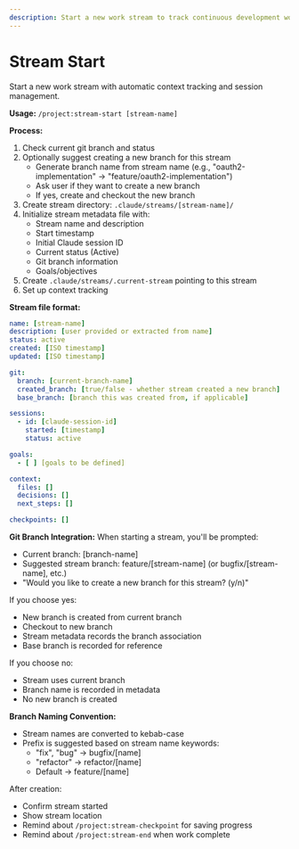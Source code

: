 ```yaml
---
description: Start a new work stream to track continuous development work
---
```


# Stream Start

Start a new work stream with automatic context tracking and session management.

**Usage:** `/project:stream-start [stream-name]`

**Process:**
1. Check current git branch and status
2. Optionally suggest creating a new branch for this stream
   - Generate branch name from stream name (e.g., "oauth2-implementation" → "feature/oauth2-implementation")
   - Ask user if they want to create a new branch
   - If yes, create and checkout the new branch
3. Create stream directory: `.claude/streams/[stream-name]/`
4. Initialize stream metadata file with:
   - Stream name and description
   - Start timestamp
   - Initial Claude session ID
   - Current status (Active)
   - Git branch information
   - Goals/objectives
5. Create `.claude/streams/.current-stream` pointing to this stream
6. Set up context tracking

**Stream file format:**
```yaml
name: [stream-name]
description: [user provided or extracted from name]
status: active
created: [ISO timestamp]
updated: [ISO timestamp]

git:
  branch: [current-branch-name]
  created_branch: [true/false - whether stream created a new branch]
  base_branch: [branch this was created from, if applicable]

sessions:
  - id: [claude-session-id]
    started: [timestamp]
    status: active

goals:
  - [ ] [goals to be defined]

context:
  files: []
  decisions: []
  next_steps: []

checkpoints: []
```

**Git Branch Integration:**
When starting a stream, you'll be prompted:
- Current branch: [branch-name]
- Suggested stream branch: feature/[stream-name] (or bugfix/[stream-name], etc.)
- "Would you like to create a new branch for this stream? (y/n)"

If you choose yes:
- New branch is created from current branch
- Checkout to new branch
- Stream metadata records the branch association
- Base branch is recorded for reference

If you choose no:
- Stream uses current branch
- Branch name is recorded in metadata
- No new branch is created

**Branch Naming Convention:**
- Stream names are converted to kebab-case
- Prefix is suggested based on stream name keywords:
  - "fix", "bug" → bugfix/[name]
  - "refactor" → refactor/[name]
  - Default → feature/[name]

After creation:
- Confirm stream started
- Show stream location
- Remind about `/project:stream-checkpoint` for saving progress
- Remind about `/project:stream-end` when work complete
